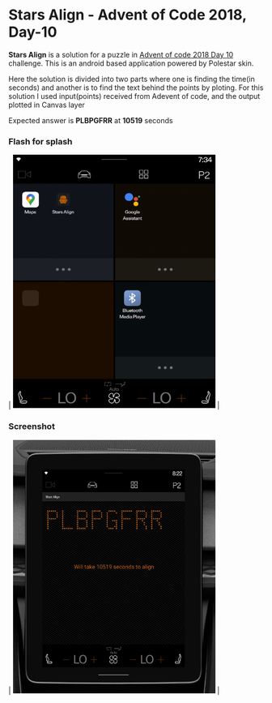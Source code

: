 # Stars Align - Advent of Code 2018, Day-10

**Stars Align** is a solution for a puzzle in [Advent of code 2018 Day 10](https://adventofcode.com/2018/day/10) challenge.
This is an android based application powered by Polestar skin.

Here the solution is divided into two parts where one is finding the time(in seconds) and another is to find the text behind the points by ploting.
For this solution I used input(points) received from Adevent of code, and the output plotted in Canvas layer

Expected answer is **PLBPGFRR** at **10519** seconds

### Flash for splash
| <img src="resources/stars_align_splash.gif" width="400" height="500"> |

### Screenshot
| <img src="resources/output_screenshot_01.jpg" width="400" height="500"> |